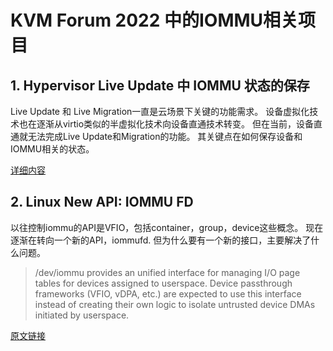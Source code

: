 
# KVM Forum 2022 中的IOMMU相关项目


## 1. Hypervisor Live Update 中 IOMMU 状态的保存

Live Update 和 Live Migration一直是云场景下关键的功能需求。
设备虚拟化技术也在逐渐从virtio类似的半虚拟化技术向设备直通技术转变。
但在当前，设备直通就无法完成Live Update和Migration的功能。
其关键点在如何保存设备和IOMMU相关的状态。

[详细内容](./2022-kvm-forum/iommu-preserving.md)

## 2. Linux New API: IOMMU FD

以往控制iommu的API是VFIO，包括container，group，device这些概念。
现在逐渐在转向一个新的API，iommufd.
但为什么要有一个新的接口，主要解决了什么问题。

> /dev/iommu provides an unified interface for managing I/O page tables for 
devices assigned to userspace. Device passthrough frameworks (VFIO, vDPA, 
etc.) are expected to use this interface instead of creating their own logic to 
isolate untrusted device DMAs initiated by userspace. 

[原文链接](https://kvmforum2022.sched.com/event/15jKZ/iommufd-integration-in-qemu-yi-liu-intel-eric-auger-red-hat)
